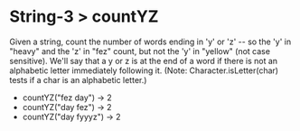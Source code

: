 # String-3 > countYZ

Given a string, count the number of words ending in 'y' or 'z' -- so the 'y' in "heavy" and the 'z' in "fez" count, but not the 'y' in "yellow" (not case sensitive). We'll say that a y or z is at the end of a word if there is not an alphabetic letter immediately following it. (Note: Character.isLetter(char) tests if a char is an alphabetic letter.)

- countYZ("fez day") → 2
- countYZ("day fez") → 2
- countYZ("day fyyyz") → 2